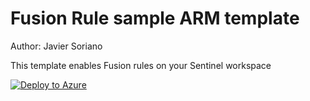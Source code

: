# Fusion Rule sample ARM template

Author: Javier Soriano

This template enables Fusion rules on your Sentinel workspace

[![Deploy to Azure](https://aka.ms/deploytoazurebutton)](https://portal.azure.com/#create/Microsoft.Template/uri/https%3A%2F%2Fraw.githubusercontent.com%2Fjaviersoriano%2FAzure-Sentinel%2Fjavier-arm%2FTools%2FARM-Templates%2FAnalyticsRules%2FScheduledRule%2FScheduledRule.json)